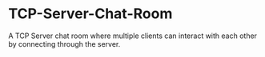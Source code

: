 # TCP-Server-Chat-Room
A TCP Server chat room where multiple clients can interact with each other by connecting through the server. 
